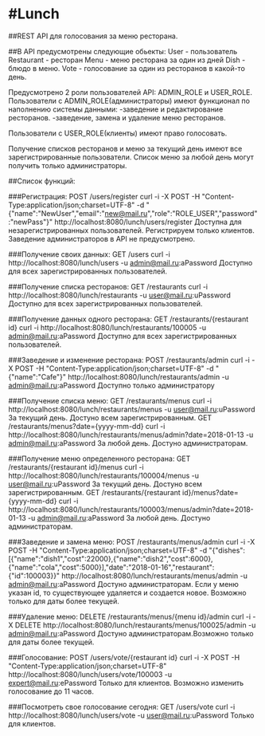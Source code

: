 #Lunch
===============================
##REST API для голосования за меню ресторана.

##В API предусмотрены следующие обьекты:
User - пользователь
Restaurant - ресторан
Menu - меню ресторана за один из дней
Dish - блюдо в меню.
Vote - голосование за один из ресторанов в какой-то день.


Предусмотрено 2 роли пользователей API: ADMIN_ROLE и USER_ROLE.
Пользователи с ADMIN_ROLE(администраторы) имеют функционал по наполнению системы данными:
-заведение и редактирование ресторанов.
-заведение, замена и удаление меню ресторанов.

Пользователи с USER_ROLE(клиенты) имеют право голосовать.

Получение списков ресторанов и меню за текущий день имеют все зарегистрированные пользователи.
Список меню за любой день могут получить только администраторы.

##Список функций:

###Регистрация:
POST  /users/register
curl  -i -X POST -H "Content-Type:application/json;charset=UTF-8" -d "{\"name\":\"NewUser\",\"email\":\"new@mail.ru\",\"role\":\"ROLE_USER\",\"password\":\"newPass\"}"   http://localhost:8080/lunch/users/register
Доступна для незарегистрированных пользователей. Регистрируем только клиентов.
Заведение администраторов в API не предусмотрено.

###Получение своих данных:
GET /users
curl -i http://localhost:8080/lunch/users -u admin@mail.ru:aPassword
Доступно для всех зарегистрированных пользователей.

###Получение списка ресторанов:
GET /restaurants
curl  -i http://localhost:8080/lunch/restaurants -u user@mail.ru:uPassword
Доступно для всех зарегистрированных пользователей.

###Получение данных одного ресторана:
GET /restaurants/{restaurant id}
curl  -i http://localhost:8080/lunch/restaurants/100005 -u admin@mail.ru:aPassword
Доступно для всех зарегистрированных пользователей.

###Заведение и изменение ресторана:
POST /restaurants/admin
curl  -i -X POST -H "Content-Type:application/json;charset=UTF-8" -d "{\"name\":\"Cafe\"}" http://localhost:8080/lunch/restaurants/admin -u admin@mail.ru:aPassword
Доступно только администратору

###Получение списка меню:
GET /restaurants/menus
curl  -i http://localhost:8080/lunch/restaurants/menus -u user@mail.ru:uPassword
За текущий день. Достуно всем зарегистрированным.
GET /restaurants/menus?date={yyyy-mm-dd}
curl  -i http://localhost:8080/lunch/restaurants/menus/admin?date=2018-01-13 -u admin@mail.ru:aPassword
За любой день. Достуно администраторам.

###Получение меню определенного ресторана:
GET /restaurants/{restaurant id}/menus
curl  -i http://localhost:8080/lunch/restaurants/100004/menus -u user@mail.ru:uPassword
За текущий день. Достуно всем зарегистрированным.
GET /restaurants/{restaurant id}/menus?date={yyyy-mm-dd}
curl  -i http://localhost:8080/lunch/restaurants/100003/menus/admin?date=2018-01-13 -u admin@mail.ru:aPassword
За любой день. Достуно администраторам.

###Заведение и замена меню:
POST /restaurants/menus/admin
curl  -i -X POST  -H "Content-Type:application/json;charset=UTF-8" -d "{\"dishes\":[{\"name\":\"dish1\",\"cost\":22000},{\"name\":\"dish2\",\"cost\":6000},{\"name\":\"cola\",\"cost\":5000}],\"date\":\"2018-01-16\",\"restaurant\":{\"id\":100003}}" http://localhost:8080/lunch/restaurants/menus/admin -u admin@mail.ru:aPassword
Достуно администраторам. Если у меню указан id, то существующее удаляется и создается новое.
Возможно только для даты более текущей.

###Удаление меню:
DELETE /restaurants/menus/{menu id}/admin
curl  -i -X DELETE http://localhost:8080/lunch/restaurants/menus/100025/admin -u admin@mail.ru:aPassword
Достуно администраторам.Возможно только для даты более текущей.

###Голосование:
POST /users/vote/{restaurant id}
curl  -i -X POST -H "Content-Type:application/json;charset=UTF-8"  http://localhost:8080/lunch/users/vote/100003 -u expert@mail.ru:ePassword
Только для клиентов. Возможно изменить голосование до 11 часов.

###Посмотреть свое голосование сегодня:
GET /users/vote
curl -i http://localhost:8080/lunch/users/vote -u user@mail.ru:uPassword
Только для клиентов.
